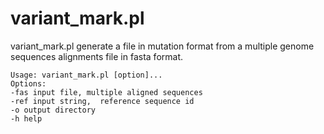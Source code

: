 # variant_mark.pl
variant_mark.pl generate a file in mutation format from a multiple genome sequences alignments file in fasta format.
```
Usage: variant_mark.pl [option]...
Options:
-fas input file, multiple aligned sequences
-ref input string,  reference sequence id
-o output directory
-h help
```
